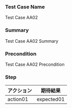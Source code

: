 ### Test Case Name
Test Case AA02

### Summary
Test Case AA02 Summary

### Precondition
Test Case AA02 Precondition

### Step
| アクション      | 期待結果            |
|------------|-----------------|
| action01 | expected01 |